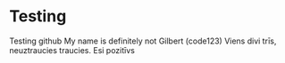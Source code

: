 # Testing
Testing github
My name is definitely not Gilbert
(code123)
Viens divi trīs, neuztraucies traucies. Esi pozitīvs
